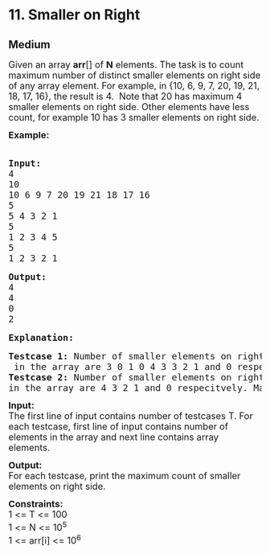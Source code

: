 # 11. Smaller on Right
## Medium 
<div class="problem-statement">
                <p></p><p><span style="font-size:18px">Given an array <strong>arr</strong>[] of <strong>N</strong> elements. The task is to count maximum number&nbsp;of distinct smaller elements on right side of any array element. For example, in {10, 6, 9, 7, 20, 19, 21, 18, 17, 16}, the result is 4.&nbsp; Note that 20 has maximum 4 smaller elements on right side. Other elements have less count, for example 10 has 3 smaller elements on right side.</span></p>

<p><span style="font-size:18px"><strong>Example:</strong></span></p>

<pre><span style="font-size:18px"><strong>
Input:</strong>
4
10
10 6 9 7 20 19 21 18 17 16
5
5 4 3 2 1
5
1 2 3 4 5</span>
<span style="font-size:18px">5
1 2 3 2 1</span>

<span style="font-size:18px"><strong>Output:</strong>
4
4
0
2</span>

<span style="font-size:18px"><strong>Explanation:</strong></span>

<span style="font-size:18px"><strong>Testcase 1:</strong> Number of smaller elements on right side of every element (from left to right)
 in the array are 3 0 1 0 4 3 3 2 1 and 0 respecitvely. Maximum of all these counts is 4.
<strong>Testcase 2:</strong> Number of smaller elements on right side of every element (from left to right) 
in the array are 4 3 2 1 and 0 respecitvely. Maximum of all these counts is 4.</span></pre>

<p><span style="font-size:18px"><strong>Input:</strong><br>
The first line of input contains number of testcases T. For each testcase, first line of input contains number of elements in the array and next line contains array elements.</span></p>

<p><span style="font-size:18px"><strong>Output:</strong><br>
For each testcase, print the maximum count of smaller elements on right side. </span></p>

<p><span style="font-size:18px"><strong>Constraints:</strong><br>
1 &lt;= T &lt;= 100<br>
1 &lt;= N &lt;= 10<sup>5</sup><br>
1 &lt;= arr[i] &lt;= 10<sup>6</sup></span></p>

<p>&nbsp;</p>
 <p></p>
            </div>